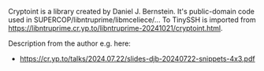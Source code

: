 Cryptoint is a library created by Daniel J. Bernstein.
It's public-domain code used in SUPERCOP/libntruprime/libmceliece/...
To TinySSH is imported from https://libntruprime.cr.yp.to/libntruprime-20241021/cryptoint.html.

Description from the author e.g. here:
 - https://cr.yp.to/talks/2024.07.22/slides-djb-20240722-snippets-4x3.pdf
